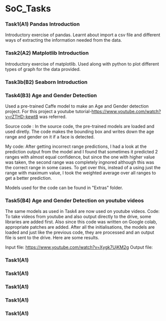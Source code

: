 # SoC_Tasks


### Task1(A1) Pandas Introduction
Introductory exercise of pandas. Learnt about import a csv file and different ways of extracting the information needed from the data.
### Task2(A2) Matplotlib Introduction
Introductory exercise of matplotlib. Used along with python to plot different types of graph for the data provided.
### Task3b(B2) Seaborn Introduction

### Task4(B3) Age and Gender Detection
Used a pre-trained Caffe model to make an Age and Gender detection project. For this project a youtube tutorial-https://www.youtube.com/watch?v=rZTHD-kewt8 was referred. 

Source code : In the source code, the pre-trained models are loaded and used diretly. The code makes the bounding box and writes down the age range and gender on it if a face is detected.

My code: After getting incorrect range predictions, I had a look at the prediction output from the model and I found that sometimes it predicted 2 ranges with almost equal confidence, but since the one with higher value was taken, the second range was completely ingnored although this was the correct range in some cases. To get over this, instead of a using just the range with maximum value, I took the weighted average over all ranges to get a better prediction.

Models used for the code can be found in "Extras" folder.

### Task5(B4) Age and Gender Detection on youtube videos
The same  models as used in Task4 are now used on youtube videos.
Code: To take videos from youtube and also output directly to the drive, some libraries are added first. Also since this code was written on Google colab, appropriate patches are added. 
After all the initialisations, the models are loaded and just like the previous code, they are processed and an output file is sent to the drive. Here are some results.

Input file: https://www.youtube.com/watch?v=Xygk7UjKM2g
Output file:


### Task1(A1)
### Task1(A1)
### Task1(A1)
### Task1(A1)
### Task1(A1)
